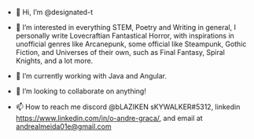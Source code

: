 - 👋 Hi, I’m @designated-t

- 👀 I’m interested in everything STEM, Poetry and Writing in general, I personally write Lovecraftian Fantastical Horror, 
with inspirations in unofficial genres like Arcanepunk, some official like Steampunk, Gothic Fiction, and Universes of their own,
such as Final Fantasy, Spiral Knights, and a lot more.

- 🌱 I’m currently working with Java and Angular. 

- 💞️ I’m looking to collaborate on anything!

- 📫 How to reach me discord @bLAZIKEN sKYWALKER#5312, linkedin https://www.linkedin.com/in/o-andre-graca/, and email at andrealmeida01e@gmail.com

<!---
designated-t/designated-t is a ✨ special ✨ repository because its `README.md` (this file) appears on your GitHub profile.
You can click the Preview link to take a look at your changes.
--->
